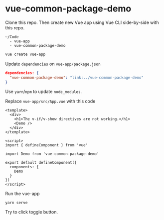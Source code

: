 # vue-common-package-demo

Clone this repo. Then create new Vue app using Vue CLI side-by-side with this repo.

```
~/Code
  - vue-app
  - vue-common-package-demo
```

```sh
vue create vue-app
```

Update `dependencies` on `vue-app/package.json`

```json
dependencies: {
  "vue-common-package-demo": "link:../vue-common-package-demo"
}
```

Use `yarn`/`npm` to update `node_modules`.

Replace `vue-app/src/App.vue` with this code

```vue
<template>
  <div>
    <h1>The v-if/v-show directives are not working.</h1>
    <Demo />
  </div>
</template>

<script>
import { defineComponent } from 'vue'

import Demo from 'vue-common-package-demo'

export default defineComponent({
  components: {
    Demo
  }
})
</script>
```

Run the vue-app

```
yarn serve
```

Try to click toggle button.

